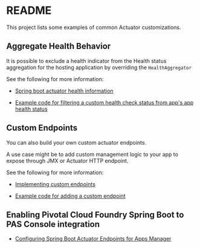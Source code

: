# README

This project lists some examples of common Actuator
customizations.

## Aggregate Health Behavior

It is possible to exclude a health indicator from the
Health status aggregation for the hosting application
by overriding the `HealthAggregator`

See the following for more information:

-   [Spring boot actuator health information](https://docs.spring.io/spring-boot/docs/current/reference/html/production-ready-endpoints.html#production-ready-health)

-   [Example code for filtering a custom health check status from app's app health status](./actuator-health-aggregator)

## Custom Endpoints

You can also build your own custom actuator endpoints.

A use case might be to add custom management logic to your app to expose through JMX or Actuator HTTP endpoint.

See the following for more information:

-   [Implementing custom endpoints](https://docs.spring.io/spring-boot/docs/current/reference/html/production-ready-endpoints.html#production-ready-endpoints-custom)

-   [Example code for adding a custom endpoint](./actuator-custom-endpoint)

## Enabling Pivotal Cloud Foundry Spring Boot to PAS Console integration

-   [Configuring Spring Boot Actuator Endpoints for Apps Manager](https://docs.pivotal.io/pivotalcf/2-0/console/spring-boot-actuators.html)
